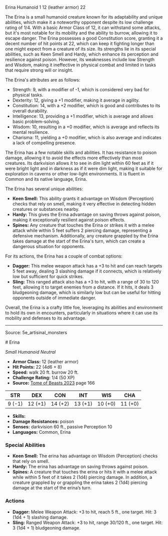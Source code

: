<MonsterName/>Erina</MonsterName>
<CreatureType/>Humanoid</CreatureType>
<CR/>1</CR>
<AC/>12 (leather armor)</AC>
<HP/>22</HP>
<summary>The Erina is a small humanoid creature known for its adaptability and unique abilities, which make it a noteworthy opponent despite its low challenge rating of 1/4. With a basic Armor Class of 12, it can withstand some attacks, but it's most notable for its mobility and the ability to burrow, allowing it to escape danger. The Erina possesses a good Constitution score, granting it a decent number of hit points at 22, which can keep it fighting longer than one might expect from a creature of its size. Its strengths lie in its special abilities, such as Keen Smell and Hardy, which enhance its perception and resilience against poison. However, its weaknesses include low Strength and Wisdom, making it ineffective in physical combat and limited in tasks that require strong will or insight.</summary>

<detail>

The Erina's attributes are as follows: 
- Strength: 9, with a modifier of -1, which is considered very bad for physical tasks.
- Dexterity: 12, giving a +1 modifier, making it average in agility.
- Constitution: 14, with a +2 modifier, which is good and contributes to its overall durability.
- Intelligence: 13, providing a +1 modifier, which is average and allows basic problem-solving.
- Wisdom: 10, resulting in a +0 modifier, which is average and reflects its mental resilience.
- Charisma: 11, yielding a +0 modifier, which is also average and indicates a lack of compelling presence.

The Erina has a few notable skills and abilities. It has resistance to poison damage, allowing it to avoid the effects more effectively than most creatures. Its darkvision allows it to see in dim light within 60 feet as if it were bright light and in darkness as if it were dim light, making it suitable for exploration in caverns or other low-light environments. It is fluent in Common and its native language, Erina.

The Erina has several unique abilities:
- **Keen Smell:** This ability grants it advantage on Wisdom (Perception) checks that rely on smell, making it very effective in detecting hidden creatures or substances nearby.
- **Hardy:** This gives the Erina advantage on saving throws against poison, making it exceptionally resilient against poison effects.
- **Spines:** Any creature that touches the Erina or strikes it with a melee attack while within 5 feet suffers 2 piercing damage, representing a defensive mechanism. Additionally, any creature grappled by the Erina takes damage at the start of the Erina's turn, which can create a dangerous situation for opponents.

For its actions, the Erina has a couple of combat options:
- **Dagger:** This melee weapon attack has a +3 to hit and can reach targets 5 feet away, dealing 3 slashing damage if it connects, which is relatively low but sufficient for quick strikes.
- **Sling:** This ranged attack also has a +3 to hit, with a range of 30 to 120 feet, allowing it to target enemies from a distance. If it hits, it deals 3 bludgeoning damage, which is similarly low but can be useful for hitting opponents outside of immediate danger.

Overall, the Erina is a crafty little foe, leveraging its abilities and environment to hold its own in encounters, particularly in situations where it can use its mobility and defenses to its advantage.</detail>



---

Source: 5e_artisinal_monsters

<statblock>
# Erina

*Small* *Humanoid* *Neutral*

- **Armor Class:** 12 (leather armor)
- **Hit Points:** 22 (4d6 + 8)
- **Speed:** walk 20 ft. burrow 20 ft.
- **Challenge Rating:** 1/4 (50 XP)
- **Source:** [Tome of Beasts 2023](https://koboldpress.com/kpstore/product/tome-of-beasts-1-2023-edition/) page 166

| STR | DEX | CON | INT | WIS | CHA |
| --- | --- | --- | --- | --- | --- |
| 9 (-1) | 12 (+1) | 14 (+2) | 13 (+1) | 10 (+0) | 11 (+0) |

- **Skills:** 
- **Damage Resistances:** poison
- **Senses:** darkvision 60 ft., passive Perception 10
- **Languages:** Common, Erina

### Special Abilities

- **Keen Smell:** The erina has advantage on Wisdom (Perception) checks that rely on smell.
- **Hardy:** The erina has advantage on saving throws against poison.
- **Spines:** A creature that touches the erina or hits it with a melee attack while within 5 feet of it takes 2 (1d4) piercing damage. In addition, a creature grappled by or grappling the erina takes 2 (1d4) piercing damage at the start of the erina’s turn.

### Actions

- **Dagger:** Melee Weapon Attack: +3 to hit, reach 5 ft., one target. Hit: 3 (1d4 + 1) slashing damage.
- **Sling:** Ranged Weapon Attack: +3 to hit, range 30/120 ft., one target. Hit: 3 (1d4 + 1) bludgeoning damage.
</statblock>


